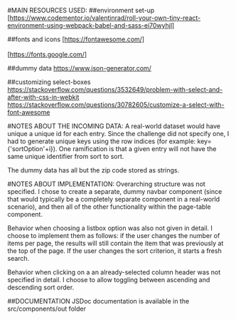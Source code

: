 #MAIN RESOURCES USED:
##environment set-up
[https://www.codementor.io/valentinrad/roll-your-own-tiny-react-environment-using-webpack-babel-and-sass-ei70wyhjl]

##fonts and icons
[https://fontawesome.com/]<br/><br/>
[https://fonts.google.com/]

##dummy data
https://www.json-generator.com/

##customizing select-boxes
https://stackoverflow.com/questions/3532649/problem-with-select-and-after-with-css-in-webkit
https://stackoverflow.com/questions/30782605/customize-a-select-with-font-awesome

#NOTES ABOUT THE INCOMING DATA:
A real-world dataset would have unique a unique id for each entry. Since the challenge did not specify one, I had to generate unique keys using the row indices (for example: key={'sortOption'+i}). One ramification is that a given entry will not have the same unique identifier from sort to sort.

The dummy data has all but the zip code stored as strings.

#NOTES ABOUT IMPLEMENTATION:
Overarching structure was not specified. I chose to create a separate, dummy navbar component (since that would typically be a completely separate component in a real-world scenario), and then all of the other functionality within the page-table component.

Behavior when choosing a listbox option was also not given in detail. I choose to implement them as follows: if the user changes the number of items per page, the results will still contain the item that was previously at the top of the page. If the user changes the sort criterion, it starts a fresh search.

Behavior when clicking on a an already-selected column header was not specified in detail. I choose to allow toggling between ascending and descending sort order.


##DOCUMENTATION
JSDoc documentation is available in the src/components/out folder
